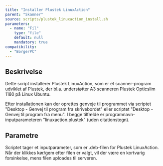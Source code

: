 ```yaml
---
title: "Installer Plustek LinuxAction"
parent: "Skanner"
source: scripts/plustek_linuxaction_install.sh
parameters:
  - name: "Fil"
    type: "file"
    default: null
    mandatory: true
compatibility:
  - "BorgerPC"
---
```


## Beskrivelse
Dette script installerer Plustek LinuxAction, som er et scanner-program udviklet af Plustek, der bl.a. understøtter A3 scanneren Plustek Opticslim 1180 på Linux Ubuntu.

Efter installationen kan der oprettes genveje til programmet via scriptet "Desktop - Genvej til program fra skrivebordet" eller scriptet "Desktop - Genvej til program fra menu".
I begge tilfælde er programnavn-inputparameteren "linuxaction.plustek" (uden citationstegn).

## Parametre
Scriptet tager et inputparameter, som er .deb-filen for Plustek LinuxAction.
Når der klikkes kør/gem efter filen er valgt, vil der være en kortvarig forsinkelse, mens filen uploades til serveren.

